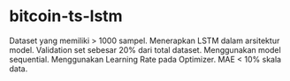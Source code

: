 # bitcoin-ts-lstm

Dataset yang memiliki > 1000 sampel.
Menerapkan LSTM dalam arsitektur model.
Validation set sebesar 20% dari total dataset.
Menggunakan model sequential.
Menggunakan Learning Rate pada Optimizer.
MAE < 10% skala data.

